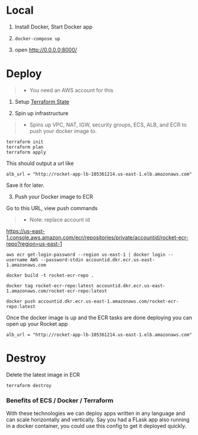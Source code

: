 # Local

1. Install Docker, Start Docker app

2. `docker-compose up`

3. open http://0.0.0.0:8000/

# Deploy

> - You need an AWS account for this

1. Setup [Terraform State](https://github.com/jottenlips/terraform-state-s3-backend-example)

2. Spin up infrastructure

> - Spins up VPC, NAT, IGW, security groups, ECS, ALB, and ECR to push your docker image to.

```
terraform init
terraform plan
terraform apply
```

This should output a url like

```
alb_url = "http://rocket-app-lb-105361214.us-east-1.elb.amazonaws.com"
```

Save it for later.

3. Push your Docker image to ECR

Go to this URL, view push commands

> - Note: replace account id

https://us-east-1.console.aws.amazon.com/ecr/repositories/private/accountid/rocket-ecr-repo?region=us-east-1

```
aws ecr get-login-password --region us-east-1 | docker login --username AWS --password-stdin accountid.dkr.ecr.us-east-1.amazonaws.com
```

```
docker build -t rocket-ecr-repo .
```

```
docker tag rocket-ecr-repo:latest accountid.dkr.ecr.us-east-1.amazonaws.com/rocket-ecr-repo:latest
```

```
docker push accountid.dkr.ecr.us-east-1.amazonaws.com/rocket-ecr-repo:latest
```

Once the docker image is up and the ECR tasks are done deploying you can open up your Rocket app

```
alb_url = "http://rocket-app-lb-105361214.us-east-1.elb.amazonaws.com"
```

# Destroy

Delete the latest image in ECR

```
terraform destroy
```

### Benefits of ECS / Docker / Terraform

With these technologies we can deploy apps written in any language and can scale horizontally and vertically. Say you had a FLask app also running in a docker container, you could use this config to get it deployed quickly.
